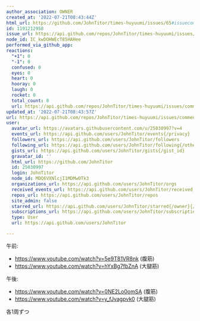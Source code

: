 ```yaml
---
author_association: OWNER
created_at: '2022-07-21T08:43:44Z'
html_url: https://github.com/JohnTitor/times-huyuumi/issues/65#issuecomment-1191212958
id: 1191212958
issue_url: https://api.github.com/repos/JohnTitor/times-huyuumi/issues/65
node_id: IC_kwDOHWEcT85HAHee
performed_via_github_app: 
reactions:
  "+1": 0
  "-1": 0
  confused: 0
  eyes: 0
  heart: 0
  hooray: 0
  laugh: 0
  rocket: 0
  total_count: 0
  url: https://api.github.com/repos/JohnTitor/times-huyuumi/issues/comments/1191212958/reactions
updated_at: '2022-07-21T08:43:57Z'
url: https://api.github.com/repos/JohnTitor/times-huyuumi/issues/comments/1191212958
user:
  avatar_url: https://avatars.githubusercontent.com/u/25030997?v=4
  events_url: https://api.github.com/users/JohnTitor/events{/privacy}
  followers_url: https://api.github.com/users/JohnTitor/followers
  following_url: https://api.github.com/users/JohnTitor/following{/other_user}
  gists_url: https://api.github.com/users/JohnTitor/gists{/gist_id}
  gravatar_id: ''
  html_url: https://github.com/JohnTitor
  id: 25030997
  login: JohnTitor
  node_id: MDQ6VXNlcjI1MDMwOTk3
  organizations_url: https://api.github.com/users/JohnTitor/orgs
  received_events_url: https://api.github.com/users/JohnTitor/received_events
  repos_url: https://api.github.com/users/JohnTitor/repos
  site_admin: false
  starred_url: https://api.github.com/users/JohnTitor/starred{/owner}{/repo}
  subscriptions_url: https://api.github.com/users/JohnTitor/subscriptions
  type: User
  url: https://api.github.com/users/JohnTitor

---
```

午前:
- https://www.youtube.com/watch?v=5e9T81VR8nk (腹筋)
- https://www.youtube.com/watch?v=hYxBg7fbZnA (大腿筋)

午後:
- https://www.youtube.com/watch?v=0NE2Lo0omSA (腹筋)
- https://www.youtube.com/watch?v=y_fJvagpvk0 (大腿筋)

各1周ずつ